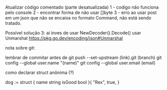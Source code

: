 Atualizar código comentado (parte desatualizada)
1 - codigo não funciona pelo console
2 - encontrar forma de não usar []byte
3 - erro ao usar post em um json que não se encaixa no formato Command, não está sendo tratado.

Possível solução 3: ai ínves de usar NewDecoder().Decode() usar Unmarshal
https://pkg.go.dev/encoding/json#Unmarshal

nota sobre git:

lembrar de commitar antes de git push --set-upstream (link).git (branch)
git config --global user.name "(name)"
git config --global user.email (email)

como declarar struct anônima (?)

dog := struct {
    name   string
    isGood bool
}{
    "Rex",
    true,
}
